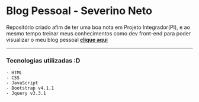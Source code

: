 # Blog Pessoal - Severino Neto

Repositório criado afim de ter uma boa nota em Projeto Integrador(PI), e ao mesmo tempo treinar meus conhecimentos como dev front-end
para poder visualizar o meu blog pessoal
[**clique aqui**](https://oh-netin.github.io/blog-pessoal/index.html) 

----------
### Tecnologias utilizadas :D

```
- HTML
- CSS
- JavaScript
- Bootstrap v4.1.1
- Jquery v3.3.1
```


